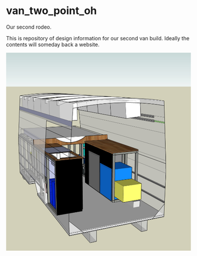# van_two_point_oh
Our second rodeo.

This is repository of design information for our second van build.  Ideally the contents will someday back a website.

![](transit-layout-3D.jpg)